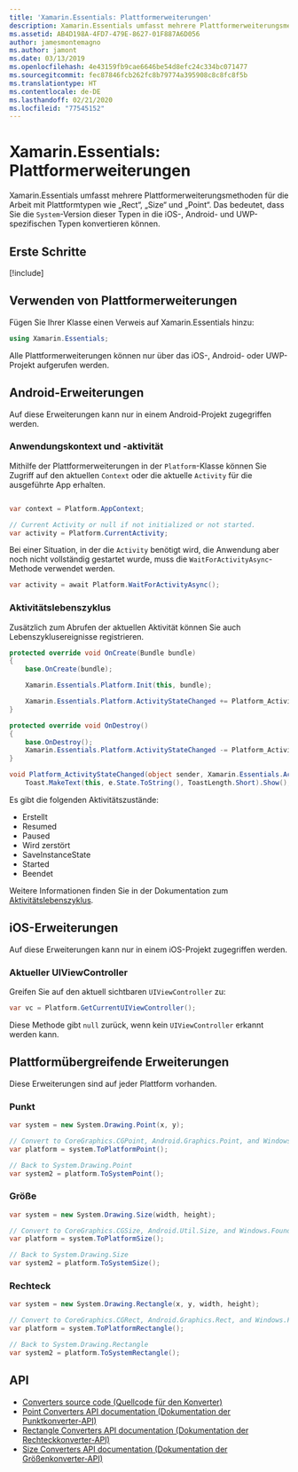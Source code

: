 ```yaml
---
title: 'Xamarin.Essentials: Plattformerweiterungen'
description: Xamarin.Essentials umfasst mehrere Plattformerweiterungsmethoden für die Arbeit mit Plattformtypen wie „Rect“, „Size“ und „Point“.
ms.assetid: AB4D198A-4FD7-479E-8627-01F887A6D056
author: jamesmontemagno
ms.author: jamont
ms.date: 03/13/2019
ms.openlocfilehash: 4e43159fb9cae6646be54d8efc24c334bc071477
ms.sourcegitcommit: fec87846fcb262fc8b79774a395908c8c8fc8f5b
ms.translationtype: HT
ms.contentlocale: de-DE
ms.lasthandoff: 02/21/2020
ms.locfileid: "77545152"
---
```

# <a name="xamarinessentials-platform-extensions"></a>Xamarin.Essentials: Plattformerweiterungen

Xamarin.Essentials umfasst mehrere Plattformerweiterungsmethoden für die Arbeit mit Plattformtypen wie „Rect“, „Size“ und „Point“. Das bedeutet, dass Sie die `System`-Version dieser Typen in die iOS-, Android- und UWP-spezifischen Typen konvertieren können. 

## <a name="get-started"></a>Erste Schritte

[!include[](~/essentials/includes/get-started.md)]

## <a name="using-platform-extensions"></a>Verwenden von Plattformerweiterungen

Fügen Sie Ihrer Klasse einen Verweis auf Xamarin.Essentials hinzu:

```csharp
using Xamarin.Essentials;
```

Alle Plattformerweiterungen können nur über das iOS-, Android- oder UWP-Projekt aufgerufen werden.

## <a name="android-extensions"></a>Android-Erweiterungen

Auf diese Erweiterungen kann nur in einem Android-Projekt zugegriffen werden.

### <a name="application-context--activity"></a>Anwendungskontext und -aktivität

Mithilfe der Plattformerweiterungen in der `Platform`-Klasse können Sie Zugriff auf den aktuellen `Context` oder die aktuelle `Activity` für die ausgeführte App erhalten.

```csharp

var context = Platform.AppContext;

// Current Activity or null if not initialized or not started.
var activity = Platform.CurrentActivity;
```

Bei einer Situation, in der die `Activity` benötigt wird, die Anwendung aber noch nicht vollständig gestartet wurde, muss die `WaitForActivityAsync`-Methode verwendet werden.

```csharp
var activity = await Platform.WaitForActivityAsync();
```

### <a name="activity-lifecycle"></a>Aktivitätslebenszyklus

Zusätzlich zum Abrufen der aktuellen Aktivität können Sie auch Lebenszyklusereignisse registrieren.

```csharp
protected override void OnCreate(Bundle bundle)
{
    base.OnCreate(bundle);

    Xamarin.Essentials.Platform.Init(this, bundle);

    Xamarin.Essentials.Platform.ActivityStateChanged += Platform_ActivityStateChanged;
}

protected override void OnDestroy()
{
    base.OnDestroy();
    Xamarin.Essentials.Platform.ActivityStateChanged -= Platform_ActivityStateChanged;
}

void Platform_ActivityStateChanged(object sender, Xamarin.Essentials.ActivityStateChangedEventArgs e) =>
    Toast.MakeText(this, e.State.ToString(), ToastLength.Short).Show();
```

Es gibt die folgenden Aktivitätszustände:

* Erstellt
* Resumed
* Paused
* Wird zerstört
* SaveInstanceState
* Started
* Beendet

Weitere Informationen finden Sie in der Dokumentation zum [Aktivitätslebenszyklus](https://docs.microsoft.com/xamarin/android/app-fundamentals/activity-lifecycle/).

## <a name="ios-extensions"></a>iOS-Erweiterungen

Auf diese Erweiterungen kann nur in einem iOS-Projekt zugegriffen werden.

### <a name="current-uiviewcontroller"></a>Aktueller UIViewController

Greifen Sie auf den aktuell sichtbaren `UIViewController` zu:

```csharp
var vc = Platform.GetCurrentUIViewController();
```

Diese Methode gibt `null` zurück, wenn kein `UIViewController` erkannt werden kann.

## <a name="cross-platform-extensions"></a>Plattformübergreifende Erweiterungen

Diese Erweiterungen sind auf jeder Plattform vorhanden.

### <a name="point"></a>Punkt

```csharp
var system = new System.Drawing.Point(x, y);

// Convert to CoreGraphics.CGPoint, Android.Graphics.Point, and Windows.Foundation.Point
var platform = system.ToPlatformPoint();

// Back to System.Drawing.Point
var system2 = platform.ToSystemPoint();
```

### <a name="size"></a>Größe

```csharp
var system = new System.Drawing.Size(width, height);

// Convert to CoreGraphics.CGSize, Android.Util.Size, and Windows.Foundation.Size
var platform = system.ToPlatformSize();

// Back to System.Drawing.Size
var system2 = platform.ToSystemSize();
```

### <a name="rectangle"></a>Rechteck

```csharp
var system = new System.Drawing.Rectangle(x, y, width, height);

// Convert to CoreGraphics.CGRect, Android.Graphics.Rect, and Windows.Foundation.Rect
var platform = system.ToPlatformRectangle();

// Back to System.Drawing.Rectangle
var system2 = platform.ToSystemRectangle();
```

## <a name="api"></a>API

- [Converters source code (Quellcode für den Konverter)](https://github.com/xamarin/Essentials/tree/master/Xamarin.Essentials/Types/PlatformExtensions)
- [Point Converters API documentation (Dokumentation der Punktkonverter-API)](xref:Xamarin.Essentials.PointExtensions)
- [Rectangle Converters API documentation (Dokumentation der Rechteckkonverter-API)](xref:Xamarin.Essentials.RectangleExtensions)
- [Size Converters API documentation (Dokumentation der Größenkonverter-API)](xref:Xamarin.Essentials.SizeExtensions)

